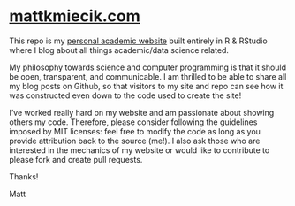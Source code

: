 # [mattkmiecik.com](https://mattkmiecik.com/)

This repo is my [personal academic website](https://mattkmiecik.com/) built entirely in R & RStudio where I blog about all things academic/data science related.

My philosophy towards science and computer programming is that it should be open, transparent, and communicable. I am thrilled to be able to share all my blog posts on Github, so that visitors to my site and repo can see how it was constructed even down to the code used to create the site!

I’ve worked really hard on my website and am passionate about showing others my code. Therefore, please consider following the guidelines imposed by MIT licenses: feel free to modify the code as long as you provide attribution back to the source (me!). I also ask those who are interested in the mechanics of my website or would like to contribute to please fork and create pull requests.

Thanks!

Matt